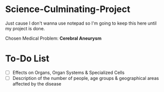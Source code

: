 # Science-Culminating-Project

Just cause I don't wanna use notepad so I'm going to keep this here until my project is done.

Chosen Medical Problem: **Cerebral Aneurysm**

# To-Do List

- [ ] Effects on Organs, Organ Systems & Specialized Cells
- [ ] Description of the number of people, age groups & geographical areas affected by the disease
